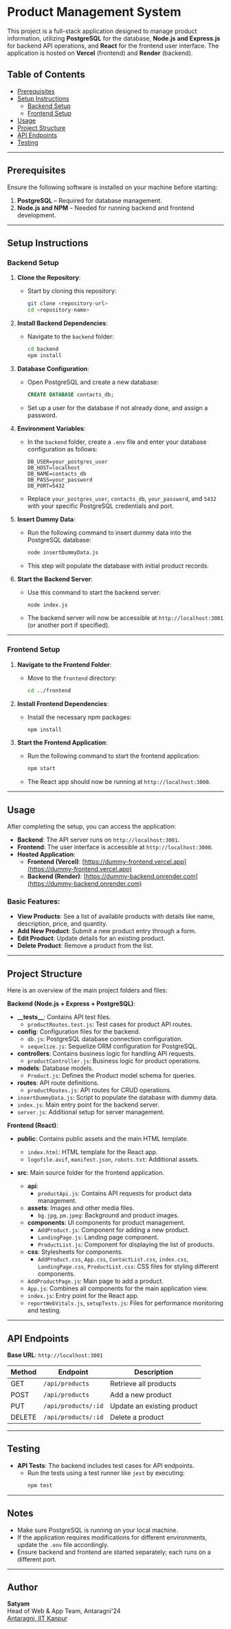 # Product Management System

This project is a full-stack application designed to manage product information, utilizing **PostgreSQL** for the database, **Node.js and Express.js** for backend API operations, and **React** for the frontend user interface. The application is hosted on **Vercel** (frontend) and **Render** (backend).

## Table of Contents
- [Prerequisites](#prerequisites)
- [Setup Instructions](#setup-instructions)
  - [Backend Setup](#backend-setup)
  - [Frontend Setup](#frontend-setup)
- [Usage](#usage)
- [Project Structure](#project-structure)
- [API Endpoints](#api-endpoints)
- [Testing](#testing)

---

## Prerequisites

Ensure the following software is installed on your machine before starting:

1. **PostgreSQL** – Required for database management.
2. **Node.js and NPM** – Needed for running backend and frontend development.

---

## Setup Instructions

### Backend Setup

1. **Clone the Repository**:
   - Start by cloning this repository:
     ```bash
     git clone <repository-url>
     cd <repository-name>
     ```

2. **Install Backend Dependencies**:
   - Navigate to the `backend` folder:
     ```bash
     cd backend
     npm install
     ```

3. **Database Configuration**:
   - Open PostgreSQL and create a new database:
     ```sql
     CREATE DATABASE contacts_db;
     ```
   - Set up a user for the database if not already done, and assign a password.

4. **Environment Variables**:
   - In the `backend` folder, create a `.env` file and enter your database configuration as follows:
     ```plaintext
     DB_USER=your_postgres_user
     DB_HOST=localhost
     DB_NAME=contacts_db
     DB_PASS=your_password
     DB_PORT=5432
     ```
   - Replace `your_postgres_user`, `contacts_db`, `your_password`, and `5432` with your specific PostgreSQL credentials and port.

5. **Insert Dummy Data**:
   - Run the following command to insert dummy data into the PostgreSQL database:
     ```bash
     node insertDummyData.js
     ```
   - This step will populate the database with initial product records.

6. **Start the Backend Server**:
   - Use this command to start the backend server:
     ```bash
     node index.js
     ```
   - The backend server will now be accessible at `http://localhost:3001` (or another port if specified).

---

### Frontend Setup

1. **Navigate to the Frontend Folder**:
   - Move to the `frontend` directory:
     ```bash
     cd ../frontend
     ```

2. **Install Frontend Dependencies**:
   - Install the necessary npm packages:
     ```bash
     npm install
     ```

3. **Start the Frontend Application**:
   - Run the following command to start the frontend application:
     ```bash
     npm start
     ```
   - The React app should now be running at `http://localhost:3000`.

---

## Usage

After completing the setup, you can access the application:

- **Backend**: The API server runs on `http://localhost:3001`.
- **Frontend**: The user interface is accessible at `http://localhost:3000`.
- **Hosted Application**:
  - **Frontend (Vercel)**: [https://dummy-frontend.vercel.app](https://dummy-frontend.vercel.app)
  - **Backend (Render)**: [https://dummy-backend.onrender.com](https://dummy-backend.onrender.com)

### Basic Features:
- **View Products**: See a list of available products with details like name, description, price, and quantity.
- **Add New Product**: Submit a new product entry through a form.
- **Edit Product**: Update details for an existing product.
- **Delete Product**: Remove a product from the list.

---

## Project Structure

Here is an overview of the main project folders and files:

**Backend (Node.js + Express + PostgreSQL)**:
- **\_\_tests\_\_**: Contains API test files.
  - `productRoutes.test.js`: Test cases for product API routes.
- **config**: Configuration files for the backend.
  - `db.js`: PostgreSQL database connection configuration.
  - `sequelize.js`: Sequelize ORM configuration for PostgreSQL.
- **controllers**: Contains business logic for handling API requests.
  - `productController.js`: Business logic for product operations.
- **models**: Database models.
  - `Product.js`: Defines the Product model schema for queries.
- **routes**: API route definitions.
  - `productRoutes.js`: API routes for CRUD operations.
- `insertDummyData.js`: Script to populate the database with dummy data.
- `index.js`: Main entry point for the backend server.
- `server.js`: Additional setup for server management.

**Frontend (React)**:
- **public**: Contains public assets and the main HTML template.
  - `index.html`: HTML template for the React app.
  - `logofile.avif`, `manifest.json`, `robots.txt`: Additional assets.

- **src**: Main source folder for the frontend application.
  - **api**:
    - `productApi.js`: Contains API requests for product data management.
  - **assets**: Images and other media files.
    - `bg.jpg`, `pm.jpeg`: Background and product images.
  - **components**: UI components for product management.
    - `AddProduct.js`: Component for adding a new product.
    - `LandingPage.js`: Landing page component.
    - `ProductList.js`: Component for displaying the list of products.
  - **css**: Stylesheets for components.
    - `AddProduct.css`, `App.css`, `ContactList.css`, `index.css`, `LandingPage.css`, `ProductList.css`: CSS files for styling different components.
  - `AddProductPage.js`: Main page to add a product.
  - `App.js`: Combines all components for the main application view.
  - `index.js`: Entry point for the React app.
  - `reportWebVitals.js`, `setupTests.js`: Files for performance monitoring and testing.

---

## API Endpoints

**Base URL**: `http://localhost:3001`

| Method | Endpoint         | Description                   |
|--------|-------------------|-------------------------------|
| GET    | `/api/products`  | Retrieve all products        |
| POST   | `/api/products`  | Add a new product            |
| PUT    | `/api/products/:id` | Update an existing product |
| DELETE | `/api/products/:id` | Delete a product           |

--- 

## Testing

- **API Tests**: The backend includes test cases for API endpoints.
  - Run the tests using a test runner like `jest` by executing:
    ```bash
    npm test
    ```

--- 

## Notes

- Make sure PostgreSQL is running on your local machine.
- If the application requires modifications for different environments, update the `.env` file accordingly.
- Ensure backend and frontend are started separately; each runs on a different port.

---

## Author

**Satyam**  
Head of Web & App Team, Antaragni'24  
[Antaragni, IIT Kanpur](https://antaragni.in)
